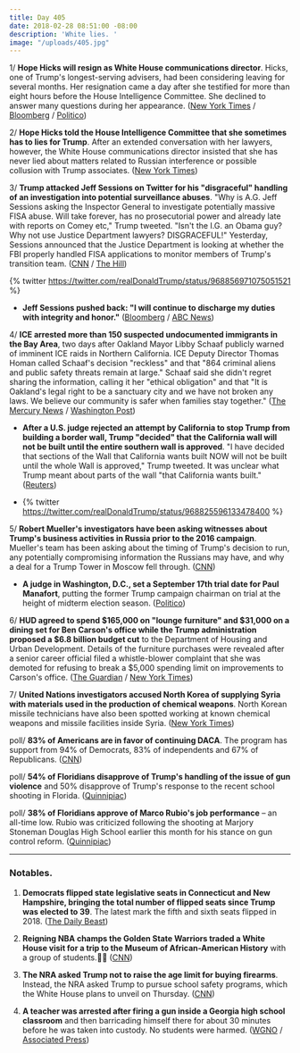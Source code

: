 ```yaml
---
title: Day 405
date: 2018-02-28 08:51:00 -08:00
description: 'White lies. '
image: "/uploads/405.jpg"
---
```


1/ **Hope Hicks will resign as White House communications director**. Hicks, one of Trump's longest-serving advisers, had been considering leaving for several months. Her resignation came a day after she testified for more than eight hours before the House Intelligence Committee. She declined to answer many questions during her appearance. ([New York Times](https://www.nytimes.com/2018/02/28/us/politics/hope-hicks-resign-communications-director.html) / [Bloomberg](https://www.bloomberg.com/news/articles/2018-02-28/trump-aide-hope-hicks-will-resign-as-communications-director) / [Politico](https://www.politico.com/story/2018/02/28/hope-hicks-to-resignation-from-white-house-430821))

2/ **Hope Hicks told the House Intelligence Committee that she sometimes has to lies for Trump**. After an extended conversation with her lawyers, however, the White House communications director insisted that she has never lied about matters related to Russian interference or possible collusion with Trump associates. ([New York Times](https://www.nytimes.com/2018/02/27/us/politics/hope-hicks-house-intelligence-committee-testimony.html))

3/ **Trump attacked Jeff Sessions on Twitter for his "disgraceful" handling of an investigation into potential surveillance abuses**. "Why is A.G. Jeff Sessions asking the Inspector General to investigate potentially massive FISA abuse. Will take forever, has no prosecutorial power and already late with reports on Comey etc," Trump tweeted. "Isn't the I.G. an Obama guy? Why not use Justice Department lawyers? DISGRACEFUL!" Yesterday, Sessions announced that the Justice Department is looking at whether the FBI properly handled FISA applications to monitor members of Trump's transition team. ([CNN](https://www.cnn.com/2018/02/28/politics/trump-sessions-fisa-abuse/index.html) / [The Hill](http://thehill.com/homenews/administration/375981-trump-launches-new-attack-on-sessions-disgraceful))

{% twitter https://twitter.com/realDonaldTrump/status/968856971075051521 %}

* **Jeff Sessions pushed back: "I will continue to discharge my duties with integrity and honor."** ([Bloomberg](https://www.bloomberg.com/news/articles/2018-02-28/trump-again-attacks-sessions-this-time-for-fisa-investigation) / [ABC News](http://abcnews.go.com/Politics/rare-move-sessions-pushes-back-trump-attack/story?id=53419941))

4/ **ICE arrested more than 150 suspected undocumented immigrants in the Bay Area**, two days after Oakland Mayor Libby Schaaf publicly warned of imminent ICE raids in Northern California. ICE Deputy Director Thomas Homan called Schaaf's decision "reckless" and that "864 criminal aliens and public safety threats remain at large." Schaaf said she didn't regret sharing the information, calling it her "ethical obligation" and that "It is Oakland's legal right to be a sanctuary city and we have not broken any laws. We believe our community is safer when families stay together." ([The Mercury News](https://www.mercurynews.com/2018/02/27/ice-schaaf-warning-of-recent-sweep-was-irresponsible-decision/) / [Washington Post](https://www.washingtonpost.com/news/morning-mix/wp/2018/02/28/oakland-mayor-libby-schaaf-tipped-off-immigrants-about-ice-raid-and-isnt-sorry-she-did/?utm_term=.79d3b77045fb))

* **After a U.S. judge rejected an attempt by California to stop Trump from building a border wall, Trump "decided" that the California wall will not be built until the entire southern wall is approved**. "I have decided that sections of the Wall that California wants built NOW will not be built until the whole Wall is approved," Trump tweeted. It was unclear what Trump meant about parts of the wall "that California wants built." ([Reuters](https://www.reuters.com/article/us-usa-immigration/trump-says-california-border-wall-on-hold-until-entire-wall-approved-idUSKCN1GC1TK))

* {% twitter https://twitter.com/realDonaldTrump/status/968825596133478400 %}

5/ **Robert Mueller's investigators have been asking witnesses about Trump's business activities in Russia prior to the 2016 campaign**. Mueller's team has been asking about the timing of Trump's decision to run, any potentially compromising information the Russians may have, and why a deal for a Trump Tower in Moscow fell through. ([CNN](https://www.cnn.com/2018/02/27/politics/trump-russia-investigation/index.html))

* **A judge in Washington, D.C., set a September 17th trial date for Paul Manafort**, putting the former Trump campaign chairman on trial at the height of midterm election season. ([Politico](https://www.politico.com/story/2018/02/28/judge-sets-sept-17-trial-date-for-manafort-on-mueller-charges-430621))

6/ **HUD agreed to spend $165,000 on "lounge furniture" and $31,000 on a dining set  for Ben Carson's office while the Trump administration proposed a $6.8 billion budget cut** to the Department of Housing and Urban Development. Details of the furniture purchases were revealed after a senior career official filed a whistle-blower complaint that she was demoted for refusing to break a $5,000 spending limit on improvements to Carson's office. ([The Guardian](https://www.theguardian.com/us-news/2018/feb/27/ben-carson-spokesman-falsely-denied-expensive-table-bought) / [New York Times](https://www.nytimes.com/2018/02/27/us/ben-carson-hud-furniture.html))

7/ **United Nations investigators accused North Korea of supplying Syria with materials used in the production of chemical weapons**. North Korean missile technicians have also been spotted working at known chemical weapons and missile facilities inside Syria. ([New York Times](https://www.nytimes.com/2018/02/27/world/asia/north-korea-syria-chemical-weapons-sanctions.html))

poll/ **83% of Americans are in favor of continuing DACA**. The program has support from 94% of Democrats, 83% of independents and 67% of Republicans. ([CNN](https://www.cnn.com/2018/02/28/politics/cnn-poll-immigration-daca-trump/index.html))

poll/ **54% of Floridians disapprove of Trump's handling of the issue of gun violence** and 50% disapprove of Trump's response to the recent school shooting in Florida. ([Quinnipiac](https://poll.qu.edu/florida/release-detail?ReleaseID=2524))

poll/ **38% of Floridians approve of Marco Rubio's job performance** – an all-time low. Rubio was criticized following the shooting at Marjory Stoneman Douglas High School earlier this month for his stance on gun control reform. ([Quinnipiac](https://poll.qu.edu/florida/release-detail?ReleaseID=2523))

---

### Notables.

1. **Democrats flipped state legislative seats in Connecticut and New Hampshire, bringing the total number of flipped seats since Trump was elected to 39**. The latest mark the fifth and sixth seats flipped in 2018. ([The Daily Beast](https://www.thedailybeast.com/democrat-wins-nh-state-special-election-for-38th-flip-since-trumps-inauguration))

2. **Reigning NBA champs the Golden State Warriors traded a White House visit for a trip to the Museum of African-American History** with a group of students.💛💙  ([CNN](https://www.cnn.com/2018/02/28/politics/warriors-african-american-history-museum-visit-photos/index.html))

3. **The NRA asked Trump not to raise the age limit for buying firearms**. Instead, the NRA asked Trump to pursue school safety programs, which the White House plans to unveil on Thursday. ([CNN](https://www.cnn.com/2018/02/28/politics/donald-trump-national-rifle-association-firearms/index.html))

4. **A teacher was arrested after firing a gun inside a Georgia high school classroom** and then barricading himself there for about 30 minutes before he was taken into custody. No students were harmed. ([WGNO](http://wgno.com/2018/02/28/armed-teacher-arrested-after-shooting-at-georgia-high-school/) / [Associated Press](https://apnews.com/amp/e962f3205cb74c04b910fe6fde638194))